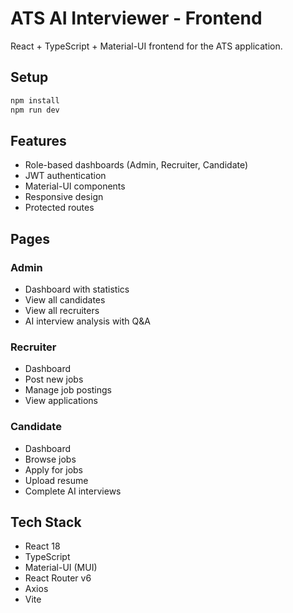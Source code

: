# ATS AI Interviewer - Frontend

React + TypeScript + Material-UI frontend for the ATS application.

## Setup

```bash
npm install
npm run dev
```

## Features

- Role-based dashboards (Admin, Recruiter, Candidate)
- JWT authentication
- Material-UI components
- Responsive design
- Protected routes

## Pages

### Admin
- Dashboard with statistics
- View all candidates
- View all recruiters  
- AI interview analysis with Q&A

### Recruiter
- Dashboard
- Post new jobs
- Manage job postings
- View applications

### Candidate
- Dashboard
- Browse jobs
- Apply for jobs
- Upload resume
- Complete AI interviews

## Tech Stack

- React 18
- TypeScript
- Material-UI (MUI)
- React Router v6
- Axios
- Vite